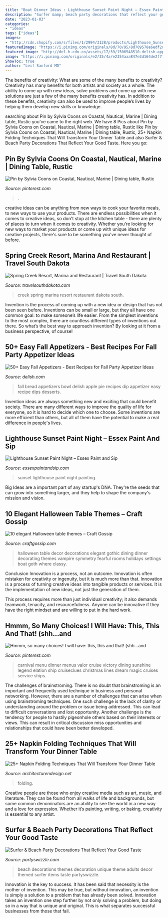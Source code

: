 ```yaml
---
title: "Boat Dinner Ideas : Lighthouse Sunset Paint Night – Essex Paint And Sip"
description: "Surfer &amp; beach party decorations that reflect your good taste"
date: "2023-01-03"
categories:
- "ideas"
tags: ["ideas"]
images:
- "http://cdn.shopify.com/s/files/1/2994/3128/products/Lighthouse_Sunset_1200x1200.jpg?v=1538249336"
featuredImage: "https://i.pinimg.com/originals/8d/70/95/8d709578e6edf2d317a2d8d00279a856.jpg"
featured_image: "http://del.h-cdn.co/assets/17/39/1506548510-delish-apple-pie-in-a-bread-bowl-pinterest-still001.jpg"
image: "https://i.pinimg.com/originals/e2/35/4a/e2354aaa847e3d164de2f7ff108d50b1.jpg"
ShowToc: true
author: "Leif Sanford MD"
---
```



The benefits of creativity: What are some of the many benefits to creativity?
Creativity has many benefits for both artists and society as a whole. The ability to come up with new ideas, solve problems and come up with new solutions are just a few of the many benefits creativity has. In addition to these benefits, creativity can also be used to improve people’s lives by helping them develop new skills or knowledge.

	

		
searching about Pin by Sylvia Coons on Coastal, Nautical, Marine | Dining table, Rustic you've came to the right web. We have 8 Pics about Pin by Sylvia Coons on Coastal, Nautical, Marine | Dining table, Rustic like Pin by Sylvia Coons on Coastal, Nautical, Marine | Dining table, Rustic, 25+ Napkin Folding Techniques That Will Transform Your Dinner Table and also Surfer &amp; Beach Party Decorations That Reflect Your Good Taste. Here you go:
		
    
## Pin By Sylvia Coons On Coastal, Nautical, Marine | Dining Table, Rustic

<img loading=lazy src="https://i.pinimg.com/originals/8d/70/95/8d709578e6edf2d317a2d8d00279a856.jpg" onerror="this.onerror=null;this.src='https://tse2.mm.bing.net/th?id=OIP.m88ttbNuWjpiGlXyqg4KMQHaJ4&amp;pid=15.1';" alt="Pin by Sylvia Coons on Coastal, Nautical, Marine | Dining table, Rustic">

_Source: pinterest.com_

>. 

	

creative ideas can be anything from new ways to cook your favorite meals, to new ways to use your products. There are endless possibilities when it comes to creative ideas, so don't stop at the kitchen table - there are plenty of places to turn when it comes to creativity. Whether you're looking for new ways to market your products or come up with unique ideas for creative projects, there's sure to be something you've never thought of before.

    
## Spring Creek Resort, Marina And Restaurant | Travel South Dakota

<img loading=lazy src="https://www.travelsouthdakota.com/sites/default/files/styles/listing_full_large/public/listing_images/profile/303/spring-creek-resort-and-marina-2112.jpg?itok=5R1yiFVE" onerror="this.onerror=null;this.src='https://tse2.mm.bing.net/th?id=OIP.gSB0C8yZqGrSmyFntXqMAwHaFj&amp;pid=15.1';" alt="Spring Creek Resort, Marina and Restaurant | Travel South Dakota">

_Source: travelsouthdakota.com_

>creek spring marina resort restaurant dakota south. 

	

Invention is the process of coming up with a new idea or design that has not been seen before. Inventions can be small or large, but they all have one common goal: to make someone’s life easier. From the simplest inventions to the most complex, there are countless different types of inventions out there. So what’s the best way to approach invention? By looking at it from a business perspective, of course!

    
## 50+ Easy Fall Appetizers - Best Recipes For Fall Party Appetizer Ideas

<img loading=lazy src="http://del.h-cdn.co/assets/17/39/1506548510-delish-apple-pie-in-a-bread-bowl-pinterest-still001.jpg" onerror="this.onerror=null;this.src='https://tse1.mm.bing.net/th?id=OIP.lMt_d4DvOqgK0_n_brO2CgHaLG&amp;pid=15.1';" alt="50+ Easy Fall Appetizers - Best Recipes for Fall Party Appetizer Ideas">

_Source: delish.com_

>fall bread appetizers bowl delish apple pie recipes dip appetizer easy recipe dips desserts. 

	

Invention ideas are always something new and exciting that could benefit society. There are many different ways to improve the quality of life for everyone, so it is hard to decide which one to choose. Some inventions are more efficient than others, but all of them have the potential to make a real difference in people's lives.

    
## Lighthouse Sunset Paint Night – Essex Paint And Sip

<img loading=lazy src="http://cdn.shopify.com/s/files/1/2994/3128/products/Lighthouse_Sunset_1200x1200.jpg?v=1538249336" onerror="this.onerror=null;this.src='https://tse4.mm.bing.net/th?id=OIP.mwMoyo2obJED-AJ67KyE0QHaJ4&amp;pid=15.1';" alt="Lighthouse Sunset Paint Night – Essex Paint and Sip">

_Source: essexpaintandsip.com_

>sunset lighthouse paint night painting. 

	

Big Ideas are a important part of any startup's DNA. They're the seeds that can grow into something larger, and they help to shape the company's mission and vision.

    
## 10 Elegant Halloween Table Themes – Craft Gossip

<img loading=lazy src="https://i1.wp.com/craftgossip.com/files/2014/09/elegant-halloween-table.jpg?resize=600%2C896" onerror="this.onerror=null;this.src='https://tse1.mm.bing.net/th?id=OIP.aArUJErZw8WCKDFHVU325QHaLD&amp;pid=15.1';" alt="10 elegant Halloween table themes – Craft Gossip">

_Source: craftgossip.com_

>halloween table decor decorations elegant gothic dining dinner decorating themes vampire symmetry fearful rooms holidays settings boat goth where classy. 

	

Conclusion
Innovation is a process, not an outcome.
Innovation is often mistaken for creativity or ingenuity, but it is much more than that. Innovation is a process of turning creative ideas into tangible products or services. It is the implementation of new ideas, not just the generation of them.

This process requires more than just individual creativity; it also demands teamwork, tenacity, and resourcefulness. Anyone can be innovative if they have the right mindset and are willing to put in the hard work.

    
## Hmmm, So Many Choices! I Will Have: This, This And That! (shh...and

<img loading=lazy src="https://i.pinimg.com/originals/e2/35/4a/e2354aaa847e3d164de2f7ff108d50b1.jpg" onerror="this.onerror=null;this.src='https://tse4.mm.bing.net/th?id=OIP.GHMEhfcO65K8M8xsyQ04jgHaOq&amp;pid=15.1';" alt="Hmmm, so many choices! I will have: this, this and that! (shh...and">

_Source: pinterest.com_

>carnival menu dinner menus valor cruise victory dining sunshine legend elation ship cruiseclues christmas lines dream magic cruises service ships. 

	

The challenges of brainstroming.
There is no doubt that brainstroming is an important and frequently used technique in business and personal networking. However, there are a number of challenges that can arise when using brainstroming techniques. One such challenge is the lack of clarity or understanding around the problem or issue being addressed. This can lead to difficult conversations and lost opportunity. Another challenge is the tendency for people to hastily pigeonhole others based on their interests or views. This can result in critical discussion miss opportunities and relationships that could have been better developed.

    
## 25+ Napkin Folding Techniques That Will Transform Your Dinner Table

<img loading=lazy src="https://cdn.architecturendesign.net/wp-content/uploads/2015/12/AD-Napkin-Folding-Techniques-That-Will-Transform-Your-Dinner-Table-18.jpg" onerror="this.onerror=null;this.src='https://tse3.mm.bing.net/th?id=OIP.cmyl763Nrg5XZugTnCQZvwHaHa&amp;pid=15.1';" alt="25+ Napkin Folding Techniques That Will Transform Your Dinner Table">

_Source: architecturendesign.net_

>folding. 

	

Creative people are those who enjoy creative media such as art, music, and literature. They can be found from all walks of life and backgrounds, but some common denominators are an ability to see the world in a new way and a love for expression. Whether it’s painting, writing, or baking, creativity is essential to any artist.

    
## Surfer &amp; Beach Party Decorations That Reflect Your Good Taste

<img loading=lazy src="http://www.partyswizzle.com/assets/images/Scenes/Beach/BeachPartyOver18.jpg" onerror="this.onerror=null;this.src='https://tse2.mm.bing.net/th?id=OIP.mN2ZVc-m1VIghEEja9kmUAHaEU&amp;pid=15.1';" alt="Surfer &amp; Beach Party Decorations That Reflect Your Good Taste">

_Source: partyswizzle.com_

>beach decorations themes decoration unique theme adults decor themed surfer items taste partyswizzle. 

	

Innovation is the key to success. It has been said that necessity is the mother of invention. This may be true, but without innovation, an invention is simply a solution to a problem that has already been solved. Innovation takes an invention one step further by not only solving a problem, but doing so in a way that is unique and original. This is what separates successful businesses from those that fail.

